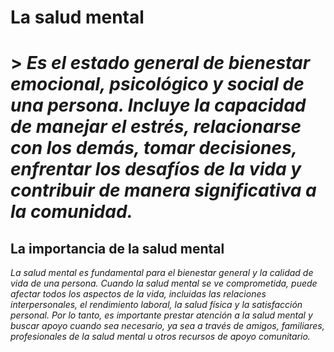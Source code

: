 # **La salud mental** #

# > *Es el estado general de bienestar emocional, psicológico y social de una persona. Incluye la capacidad de manejar el estrés, relacionarse con los demás, tomar decisiones, enfrentar los desafíos de la vida y contribuir de manera significativa a la comunidad.* #

## La importancia de la salud mental ##

*La salud mental es fundamental para el bienestar general y la calidad de vida de una persona. Cuando la salud mental se ve comprometida, puede afectar todos los aspectos de la vida, incluidas las relaciones interpersonales, el rendimiento laboral, la salud física y la satisfacción personal. Por lo tanto, es importante prestar atención a la salud mental y buscar apoyo cuando sea necesario, ya sea a través de amigos, familiares, profesionales de la salud mental u otros recursos de apoyo comunitario.*